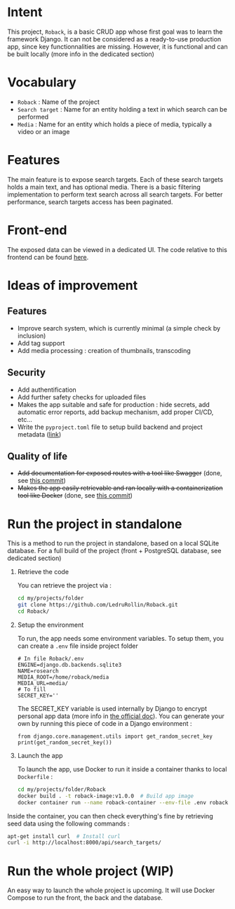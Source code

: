 # Intent

This project, `Roback`, is a basic CRUD app whose first goal was to learn the framework Django. It can not be considered as a ready-to-use production app, since key functionnalities are missing. However, it is functional and can be built locally (more info in the dedicated section)

# Vocabulary

- `Roback` : Name of the project
- `Search target` : Name for an entity holding a text in which search can be performed
- `Media` : Name for an entity which holds a piece of media, typically a video or an image

# Features

The main feature is to expose search targets. Each of these search targets holds a main text, and has optional media. There is a basic filtering implementation to perform text search across all search targets. For better performance, search targets access has been paginated.

# Front-end

The exposed data can be viewed in a dedicated UI. The code relative to this frontend can be found [here](https://github.com/LedruRollin/Rofront).

# Ideas of improvement

## Features
- Improve search system, which is currently minimal (a simple check by inclusion)
- Add tag support
- Add media processing : creation of thumbnails, transcoding

## Security

- Add authentification
- Add further safety checks for uploaded files
- Makes the app suitable and safe for production : hide secrets, add automatic error reports, add backup mechanism, add proper CI/CD, etc...
- Write the `pyproject.toml` file to setup build backend and project metadata ([link](https://packaging.python.org/en/latest/guides/writing-pyproject-toml/))

## Quality of life

- ~~Add documentation for exposed routes with a tool like Swagger~~ (done, see [this commit](https://github.com/LedruRollin/Roback/commit/8e6ce42b8be01eec38a8c4c16a613334f555cc98))
- ~~Makes the app easily retrievable and ran locally with a containerization tool like Docker~~ (done, see [this commit](https://github.com/LedruRollin/Roback/commit/062ad4bd46f08baa78e0b9b6284f074b8ad54c6a))

# Run the project in standalone

This is a method to run the project in standalone, based on a local SQLite database. For a full build of the project  (front + PostgreSQL database, see dedicated section)
1) Retrieve the code

    You can retrieve the project via :

    ```bash
    cd my/projects/folder
    git clone https://github.com/LedruRollin/Roback.git
    cd Roback/
    ```

2) Setup the environment

    To run, the app needs some environment variables. To setup them, you can create a `.env` file inside project folder

    ```env
    # In file Roback/.env 
    ENGINE=django.db.backends.sqlite3
    NAME=rosearch
    MEDIA_ROOT=/home/roback/media
    MEDIA_URL=media/
    # To fill
    SECRET_KEY=''  
    ```

    The SECRET_KEY variable is used internally by Django to encrypt personal app data (more info in [the official doc](https://docs.djangoproject.com/en/5.1/ref/settings/#std-setting-SECRET_KEY)).
    You can generate your own by running this piece of code in a Django environment : 
    
    ```python3
    from django.core.management.utils import get_random_secret_key
    print(get_random_secret_key())
    ```

3) Launch the app

    To launch the app, use Docker to run it inside a container thanks to local `Dockerfile` :
    
    ```bash
    cd my/projects/folder/Roback
    docker build . -t roback-image:v1.0.0  # Build app image
    docker container run --name roback-container --env-file .env roback-image:v1.0.0   # Run container
    ```

Inside the container, you can then check everything's fine by retrieving seed data using the following commands :

```bash
apt-get install curl  # Install curl 
curl -i http://localhost:8000/api/search_targets/
```

# Run the whole project (WIP)

An easy way to launch the whole project is upcoming.
It will use Docker Compose to run the front, the back and the database.
